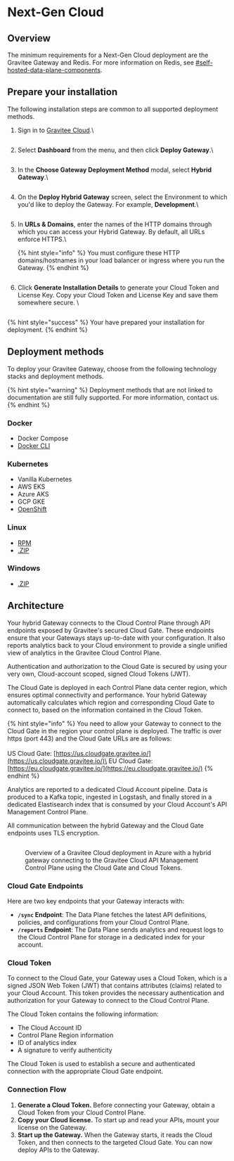 # Next-Gen Cloud

## Overview

The minimum requirements for a Next-Gen Cloud deployment are the Gravitee Gateway and Redis. For more information on Redis, see [#self-hosted-data-plane-components](../#self-hosted-data-plane-components "mention").

## Prepare your installation

The following installation steps are common to all supported deployment methods.&#x20;

1.  Sign in to [Gravitee Cloud](https://cloud.gravitee.io/).\


    <figure><img src="../../.gitbook/assets/image (262).png" alt=""><figcaption></figcaption></figure>
2.  Select **Dashboard** from the menu, and then click **Deploy Gateway**.\


    <figure><img src="../../.gitbook/assets/00 1 copy (1).png" alt=""><figcaption></figcaption></figure>
3.  In the **Choose Gateway Deployment Method** modal, select **Hybrid Gateway**.\


    <figure><img src="../../.gitbook/assets/image (1) (1) (1) (2).png" alt=""><figcaption></figcaption></figure>
4.  On the **Deploy Hybrid Gateway** screen, select the Environment to which you'd like to deploy the Gateway. For example, **Development**.\


    <figure><img src="../../.gitbook/assets/00 2 copy.png" alt=""><figcaption></figcaption></figure>
5.  In **URLs & Domains**, enter the names of the HTTP domains through which you can access your Hybrid Gateway. By default, all URLs enforce HTTPS.\


    {% hint style="info" %}
    You must configure these HTTP domains/hostnames in your load balancer or ingress where you run the Gateway.
    {% endhint %}



    <figure><img src="../../.gitbook/assets/image (265).png" alt=""><figcaption></figcaption></figure>
6.  Click **Generate Installation Details** to generate your Cloud Token and License Key. Copy your Cloud Token and License Key and save them somewhere secure. \


    <figure><img src="../../.gitbook/assets/00 4 copy.png" alt=""><figcaption></figcaption></figure>

{% hint style="success" %}
Your have prepared your installation for deployment.
{% endhint %}

## Deployment methods

To deploy your Gravitee Gateway, choose from the following technology stacks and deployment methods.

{% hint style="warning" %}
Deployment methods that are not linked to documentation are still fully supported. For more information, contact us.
{% endhint %}

### Docker

* Docker Compose
* [Docker CLI](docker/docker-cli.md)

### Kubernetes

* Vanilla Kubernetes
* AWS EKS
* Azure AKS
* GCP GKE
* [OpenShift](kubernetes/openshift.md)

### Linux

* [RPM](rpm.md)
* [.ZIP](.zip.md)

### Windows

* [.ZIP](.zip.md)

## Architecture

Your hybrid Gateway connects to the Cloud Control Plane through API endpoints exposed by Gravitee's secured Cloud Gate. These endpoints ensure that your Gateways stays up-to-date with your configuration. It also reports analytics back to your Cloud environment to provide a single unified view of analytics in the Gravitee Cloud Control Plane.

Authentication and authorization to the Cloud Gate is secured by using your very own, Cloud-account scoped, signed Cloud Tokens (JWT).

The Cloud Gate is deployed in each Control Plane data center region, which ensures optimal connectivity and performance. Your hybrid Gateway automatically calculates which region and corresponding Cloud Gate to connect to, based on the information contained in the Cloud Token.

{% hint style="info" %}
You need to allow your Gateway to connect to the Cloud Gate in the region your control plane is deployed. The traffic is over https (port 443) and the Cloud Gate URLs are as follows:\
\
US Cloud Gate: [https://us.cloudgate.gravitee.io/](https://us.cloudgate.gravitee.io/)\
EU Cloud Gate: [https://eu.cloudgate.gravitee.io/](https://eu.cloudgate.gravitee.io/)
{% endhint %}

Analytics are reported to a dedicated Cloud Account pipeline. Data is produced to a Kafka topic, ingested in Logstash, and finally stored in a dedicated Elastisearch index that is consumed by your Cloud Account's API Management Control Plane.

All communication between the hybrid Gateway and the Cloud Gate endpoints uses TLS encryption.

<figure><img src="../../.gitbook/assets/image (5).png" alt=""><figcaption><p>Overview of a Gravitee Cloud deployment in Azure with a hybrid gateway connecting to the Gravitee Cloud API Management Control Plane using the Cloud Gate and Cloud Tokens.</p></figcaption></figure>

### Cloud Gate Endpoints

Here are two key endpoints that your Gateway interacts with:

* **`/sync` Endpoint**: The Data Plane fetches the latest API definitions, policies, and configurations from your Cloud Control Plane.
* **`/reports` Endpoint**: The Data Plane sends analytics and request logs to the Cloud Control Plane for storage in a dedicated index for your account.

### Cloud Token

To connect to the Cloud Gate, your Gateway uses a Cloud Token, which is a signed JSON Web Token (JWT) that contains attributes (claims) related to your Cloud Account. This token provides the necessary authentication and authorization for your Gateway to connect to the Cloud Control Plane.

The Cloud Token contains the following information:

* The Cloud Account ID
* Control Plane Region information
* ID of analytics index
* A signature to verify authenticity

The Cloud Token is used to establish a secure and authenticated connection with the appropriate Cloud Gate endpoint.

### Connection Flow

1. **Generate a Cloud Token.** Before connecting your Gateway, obtain a Cloud Token from your Cloud Control Plane.
2. **Copy your Cloud license.** To start up and read your APIs, mount your license on the Gateway.
3. **Start up the Gateway.** When the Gateway starts, it reads the Cloud Token, and then connects to the targeted Cloud Gate. You can now deploy APIs to the Gateway.
